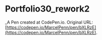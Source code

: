 # Portfolio30_rework2
 _A Pen created at CodePen.io. Original URL: [https://codepen.io/MarcelPenn/pen/bXLRzE](https://codepen.io/MarcelPenn/pen/bXLRzE).

 